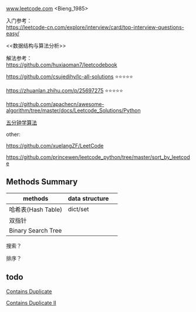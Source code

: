 www.leetcode.com <Bieng_1985>

入门参考：<br>https://leetcode-cn.com/explore/interview/card/top-interview-questions-easy/

<<数据结构与算法分析>>

解法参考：<br>https://github.com/huxiaoman7/leetcodebook

https://github.com/csujedihy/lc-all-solutions :star::star::star::star::star: 

https://zhuanlan.zhihu.com/p/25697275 :star::star::star::star::star: 

https://github.com/apachecn/awesome-algorithm/tree/master/docs/Leetcode_Solutions/Python

[五分钟学算法](http://mp.weixin.qq.com/mp/homepage?__biz=MzUyNjQxNjYyMg==&hid=3&sn=23b24165799e9ac04bf08073ee7b0a93&scene=18#wechat_redirect) 



other:

https://github.com/xuelangZF/LeetCode

https://github.com/princewen/leetcode_python/tree/master/sort_by_leetcode



## Methods Summary

| methods            | data structure |      |
| ------------------ | -------------- | ---- |
| 哈希表(Hash Table) | dict/set       |      |
| 双指针             |                |      |
| Binary Search Tree |                |      |



搜索？

排序？


## todo
[Contains Duplicate](https://stackoverflow.com/questions/7571635/fastest-way-to-check-if-a-value-exist-in-a-list)

[Contains Duplicate II](https://leetcode.com/problems/contains-duplicate-ii/discuss/61396/Use-hashset-40ms-python-beat-94.) 




